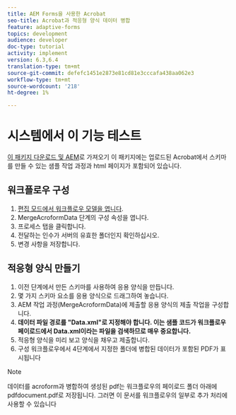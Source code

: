 ```yaml
---
title: AEM Forms을 사용한 Acrobat
seo-title: Acrobat과 적응형 양식 데이터 병합
feature: adaptive-forms
topics: development
audience: developer
doc-type: tutorial
activity: implement
version: 6.3,6.4
translation-type: tm+mt
source-git-commit: defefc1451e2873e81cd81e3cccafa438aa062e3
workflow-type: tm+mt
source-wordcount: '218'
ht-degree: 1%

---
```



# 시스템에서 이 기능 테스트

[이 패키지 다운로드 및 AEM](assets/acro-form-aem-form.zip)로 가져오기 이 패키지에는 업로드된 Acrobat에서 스키마를 만들 수 있는 샘플 작업 과정과 html 페이지가 포함되어 있습니다.

## 워크플로우 구성

1. [편집 모드에서 워크플로우 모델을 엽니다](http://localhost:4502/editor.html/conf/global/settings/workflow/models/MergeAcroformData.html).
2. MergeAcroformData 단계의 구성 속성을 엽니다.
3. 프로세스 탭을 클릭합니다.
4. 전달하는 인수가 서버의 유효한 폴더인지 확인하십시오.
5. 변경 사항을 저장합니다.

## 적응형 양식 만들기

1. 이전 단계에서 만든 스키마를 사용하여 응용 양식을 만듭니다.
2. 몇 가지 스키마 요소를 응용 양식으로 드래그하여 놓습니다.
3. AEM 작업 과정(MergeAcroformData)에 제출할 응용 양식의 제출 작업을 구성합니다.
4. **데이터 파일 경로를 &quot;Data.xml&quot;로 지정해야 합니다. 이는 샘플 코드가 워크플로우 페이로드에서 Data.xml이라는 파일을 검색하므로 매우 중요합니다.**
5. 적응형 양식을 미리 보고 양식을 채우고 제출합니다.
6. 구성 워크플로우에서 4단계에서 지정한 폴더에 병합된 데이터가 포함된 PDF가 표시됩니다

>[!NOTE]
>
>데이터를 acroform과 병합하여 생성된 pdf는 워크플로우의 페이로드 폴더 아래에 pdfdocument.pdf로 저장됩니다. 그러면 이 문서를 워크플로우의 일부로 추가 처리에 사용할 수 있습니다
